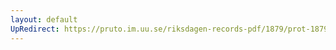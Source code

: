 ```yaml
---
layout: default
UpRedirect: https://pruto.im.uu.se/riksdagen-records-pdf/1879/prot-1879--ak--054/prot-1879--ak--054_008.pdf
---
```

